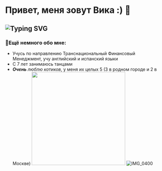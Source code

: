 # Привет, меня зовут Вика :) 👋
## ![Typing SVG](https://readme-typing-svg.herokuapp.com/?lines=Студентка+2+курса+РАНХиГС+🚀;Изучаю+Python+💻)

### 🎯Ещё немного обо мне:
- Учусь по направлению Транснациональный Финансовый Менеджмент, учу английский и испанский языки
- С 7 лет занимаюсь танцами
- ***Очень*** *люблю котиков*, у меня их целых 5 (3 в родном городе и 2 в Москве)
 <img src="screenshot.png" width="300"> ![IMG_0400](https://github.com/user-attachments/assets/09334cbe-6221-430e-8a1c-624574e8b472)
